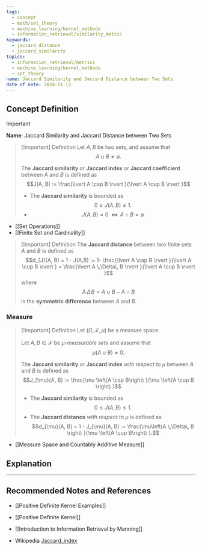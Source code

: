 ```yaml
---
tags:
  - concept
  - math/set_theory
  - machine_learning/kernel_methods
  - information_retrieval/similarity_metric
keywords:
  - jaccard_distance
  - jaccard_similarity
topics:
  - information_retrieval/metrics
  - machine_learning/kernel_methods
  - set_theory
name: Jaccard Similarity and Jaccard Distance between Two Sets
date of note: 2024-11-13
---
```


## Concept Definition

>[!important]
>**Name**: Jaccard Similarity and Jaccard Distance between Two Sets

>[!important] Definition
>Let $A,B$ be two sets, and assume that $$A \cup B \neq \emptyset. $$
>
>The **Jaccard similarity** or **Jaccard index** or **Jaccard coefficient** between $A$ and $B$ is defined as
>$$J(A, B) := \frac{\lvert A \cap B \rvert }{\lvert A \cup B \rvert }$$
>- The **Jaccard similarity** is bounded as $$0 \le J(A, B) \le 1.$$
>- $$J(A, B) = 0\, \iff A \cap B = \emptyset$$

- [[Set Operations]]
- [[Finite Set and Cardinality]]

>[!important] Definition
>The **Jaccard distance** between two finite sets $A$ and $B$ is defined as
>$$d_{J}(A, B) = 1 - J(A,B) := 1- \frac{\lvert A \cap B \rvert }{\lvert A \cup B \rvert } = \frac{\lvert A \,\Delta\, B \rvert }{\lvert A \cup B \rvert }$$
>where 
>$$A \,\Delta\, B = A \cup B  - A \cap B$$ is the **symmetric difference** between $A$ and $B$.



### Measure

>[!important] Definition
>Let $(\Omega, \mathscr{F}, \mu)$ be a measure space. 
>
>Let $A,B\in \mathscr{F}$ be *$\mu$-measurable sets* and assume that 
>$$\mu(A \cup B) \neq 0.$$
>
>The **Jaccard similarity** or **Jaccard index** *with respect to* $\mu$ between $A$ and $B$ is defined as
>$$J_{\mu}(A, B) := \frac{\mu \left(A \cap B\right) }{\mu \left(A \cup B \right) }$$
>- The **Jaccard similarity** is bounded as $$0 \le J(A, B) \le 1.$$
>- The **Jaccard distance** *with respect to* $\mu$ is defined as $$d_{\mu}(A, B) = 1 - J_{\mu}(A, B) := \frac{\mu\left(A \,\Delta\, B \right) }{\mu \left(A \cup B\right)  }.$$

- [[Measure Space and Countably Additive Measure]]


## Explanation






-----------
##  Recommended Notes and References



- [[Positive Definite Kernel Examples]]
- [[Positive Definite Kernel]]


- [[Introduction to Information Retrieval by Manning]]
- Wikipedia [Jaccard_index](https://en.wikipedia.org/wiki/Jaccard_index)
